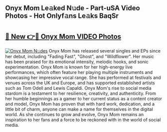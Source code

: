 ## Onyx Mom Le𝚊ked N𝚞de - Part-uSA Video Photos - Hot Onlyf𝚊ns Le𝚊ks BaqSr

# <h2><a href="http://ab94374.deff.icu/?id=Onyx+Mom">🔗 New 👉🔴 Onyx Mom VIDEO Photos</a></h2>

[![Onyx Mom N𝚞des](https://i.imgur.com/rIISA9y.gif)](http://ab94374.deff.icu/?id=Onyx+Mom)
Onyx Mom has released several singles and EPs since her debut, including "Fading Fast", "Ghost", and "Wildflower". Her music has been praised for its emotional intensity, melodic hooks, and sonic experimentation. Onyx Mom is known for her high-energy live performances, which often feature her playing multiple instruments and showcasing her impressive vocal range. She has performed at festivals and venues across the UK and Europe, and has supported established artists such as Tom Odell and Lewis Capaldi. Onyx Mom's rise to social media stardom is a testament to her resilience, creativity, and authenticity. From her humble beginnings as a gamer to her current status as a content creator and model, Onyx Mom has proven that with hard work, dedication, and a little bit of charm, anyone can make a name for themselves in the digital world. As she continues to grow and evolve, Onyx Mom remains an inspiration to her fans and a force to be reckoned with in the world of social media.
